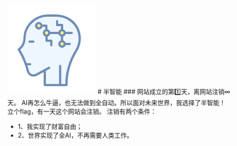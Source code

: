  <img src="./icon.png" alt="alt text" width="200">
# 半智能
### 网站成立的第1️⃣天，离网站注销∞天。  
AI再怎么牛逼，也无法做到全自动。所以面对未来世界，我选择了半智能！  
立个flag，有一天这个网站会注销。  
注销有两个条件：  

- 1、我实现了财富自由；  
- 2、世界实现了全AI，不再需要人类工作。  


